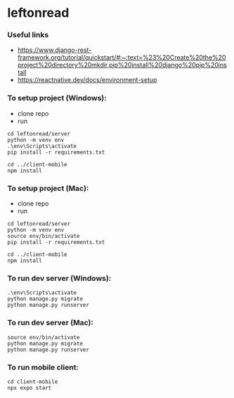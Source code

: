 # leftonread

### Useful links
- https://www.django-rest-framework.org/tutorial/quickstart/#:~:text=%23%20Create%20the%20project%20directory%20mkdir,pip%20install%20django%20pip%20install
- https://reactnative.dev/docs/environment-setup


### To setup project (Windows):
- clone repo
- run
```
cd leftonread/server
python -m venv env
.\env\Scripts\activate
pip install -r requirements.txt

cd ../client-mobile
npm install
```

### To setup project (Mac):
- clone repo
- run
```
cd leftonread/server
python -m venv env
source env/bin/activate
pip install -r requirements.txt

cd ../client-mobile
npm install
```

### To run dev server (Windows):
```
.\env\Scripts\activate
python manage.py migrate
python manage.py runserver
```

### To run dev server (Mac):
```
source env/bin/activate
python manage.py migrate
python manage.py runserver
```

### To run mobile client:
```
cd client-mobile
npx expo start
```
